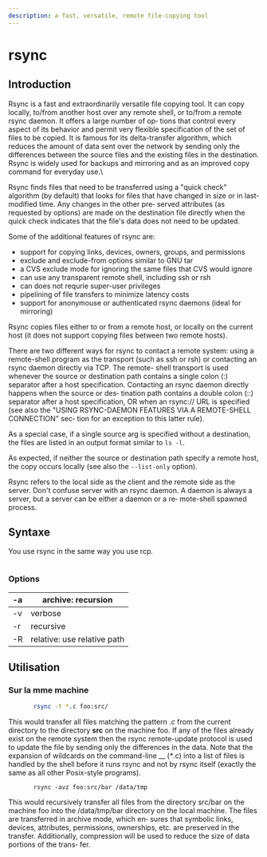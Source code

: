 ```yaml
---
description: a fast, versatile, remote file-copying tool
---
```


# rsync

## Introduction

Rsync is a fast and extraordinarily versatile file copying tool. It can copy locally, to/from another host over any remote shell, or to/from a remote rsync daemon. It offers a large number of op‐ tions that control every aspect of its behavior and permit very flexible specification of the set of files to be copied. It is famous for its delta-transfer algorithm, which reduces the amount of data sent over the network by sending only the differences between the source files and the existing files in the destination. Rsync is widely used for backups and mirroring and as an improved copy command for everyday use.\


Rsync finds files that need to be transferred using a "quick check" algorithm (by default) that looks for files that have changed in size or in last-modified time. Any changes in the other pre‐ served attributes (as requested by options) are made on the destination file directly when the quick check indicates that the file's data does not need to be updated.



Some of the additional features of rsync are:

* support for copying links, devices, owners, groups, and permissions
* exclude and exclude-from options similar to GNU tar
* a CVS exclude mode for ignoring the same files that CVS would ignore
* can use any transparent remote shell, including ssh or rsh
* can does not requrie super-user privileges
* pipelining of file transfers to minimize latency costs
* support for anonymouse or authenticated rsync daemons (ideal for mirroring)

Rsync copies files either to or from a remote host, or locally on the current host (it does not support copying files between two remote hosts).

There are two different ways for rsync to contact a remote system: using a remote-shell program as the transport (such as ssh or rsh) or contacting an rsync daemon directly via TCP. The remote- shell transport is used whenever the source or destination path contains a single colon (:) separator after a host specification. Contacting an rsync daemon directly happens when the source or des‐ tination path contains a double colon (::) separator after a host specification, OR when an rsync:// URL is specified (see also the "USING RSYNC-DAEMON FEATURES VIA A REMOTE-SHELL CONNECTION" sec‐ tion for an exception to this latter rule).

As a special case, if a single source arg is specified without a destination, the files are listed in an output format similar to `ls -l`.

As expected, if neither the source or destination path specify a remote host, the copy occurs locally (see also the `--list-only` option).

Rsync refers to the local side as the client and the remote side as the server. Don't confuse server with an rsync daemon. A daemon is always a server, but a server can be either a daemon or a re‐ mote-shell spawned process.

## Syntaxe

You use rsync in the same way you use rcp.

```bash
```

### Options

| -a | archive: recursion          |
| -- | --------------------------- |
| -v | verbose                     |
| -r | recursive                   |
| -R | relative: use relative path |

## Utilisation

### Sur la mme machine

```bash
       rsync -t *.c foo:src/
```

This would transfer all files matching the pattern _.c_ from the current directory to the directory **src** on the machine foo. If any of the files already exist on the remote system then the rsync remote-update protocol is used to update the file by sending only the differences in the data. Note that the expansion of wildcards on the command-line __ (_\*_.c) into a list of files is handled by the shell before it runs rsync and not by rsync itself (exactly the same as all other Posix-style programs).



```
       rsync -avz foo:src/bar /data/tmp
```

This would recursively transfer all files from the directory src/bar on the machine foo into the /data/tmp/bar directory on the local machine. The files are transferred in archive mode, which en‐ sures that symbolic links, devices, attributes, permissions, ownerships, etc. are preserved in the transfer. Additionally, compression will be used to reduce the size of data portions of the trans‐ fer.

